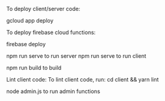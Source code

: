 
To deploy client/server code:

gcloud app deploy

To deploy firebase cloud functions:

firebase deploy


npm run serve to run server
npm run serve to run client

npm run build to build
 
Lint client code:
To lint client code, run:
  cd client && yarn lint
 
node admin.js to run admin functions

